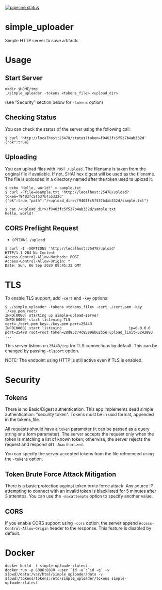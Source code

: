 [![pipeline status](https://gitlab.efficientip.com/data-factory/glake-simple-uploader/badges/main/pipeline.svg)](https://gitlab.efficientip.com/data-factory/glake-simple-uploader/-/commits/main)

# simple_uploader

Simple HTTP server to save artifacts

# Usage

## Start Server

```
mkdir $HOME/tmp
./simple_uploader -tokens <tokens_file> <upload_dir>
```

(see "Security" section below for `-tokens` option)

## Checking Status

You can check the status of the server using the following call:

```
$ curl 'http://localhost:25478/status?token=f9403fc5f537b4ab332d'
{"ok":true}
```

## Uploading

You can upload files with `POST /upload`.
The filename is taken from the original file if available.
If not, SHA1 hex digest will be used as the filename.
The file is uploaded in a directory named after the token used to upload it.

```
$ echo 'Hello, world!' > sample.txt
$ curl -Ffile=@sample.txt 'http://localhost:25478/upload?token=f9403fc5f537b4ab332d'
{"ok":true,"path":"/<upload_dir>/f9403fc5f537b4ab332d/sample.txt"}
```

```
$ cat /<upload_dir>/f9403fc5f537b4ab332d/sample.txt
hello, world!
```

## CORS Preflight Request

* `OPTIONS /upload`

```
$ curl -I -XOPTIONS 'http://localhost:25478/upload'
HTTP/1.1 204 No Content
Access-Control-Allow-Methods: POST
Access-Control-Allow-Origin: *
Date: Sun, 06 Sep 2020 09:45:32 GMT
```

# TLS

To enable TLS support, add `-cert` and `-key` options:

```
$ ./simple_uploader -tokens <tokens_file> -cert ./cert.pem -key ./key.pem root/
INFO[0000] starting up simple-upload-server
INFO[0000] start listening TLS                           cert=./cert.pem key=./key.pem port=25443
INFO[0000] start listening                               ip=0.0.0.0 port=25478 root=root token=28d93c74c8589ab62b5e upload_limit=5242880
...
```

This server listens on `25443/tcp` for TLS connections by default. This can be changed by passing `-tlsport` option.

NOTE: The endpoint using HTTP is still active even if TLS is enabled.

# Security

## Tokens

There is no Basic/Digest authentication.
This app implements dead simple authentication: "security token".
Tokens must be in uuid format, appended in the tokens_file.

All requests should have a `token` parameter (it can be passed as a query string or a form parameter).
The server accepts the request only when the token is matching a list of known token; otherwise, the server rejects the request and respond `401 Unauthorized`.

You can specify the server accepted tokens from the file referenced using the `-tokens` option.

## Token Brute Force Attack Mitigation

There is a basic protection against token brute force attack. Any source IP attempting to connect with an invalid token is blacklisted for 5 minutes after 3 attemtps.
You can use the `-maxattempts` option to specify another value.

## CORS

If you enable CORS support using `-cors` option, the server append `Access-Control-Allow-Origin` header to the response. This feature is disabled by default.

# Docker

```
docker build -t simple-uploader:latest .
docker run -p 8080:8080 -user `id -u`:`id -g` -v $(pwd)/data:/var/html/simple_uploader/data -v $(pwd)/tokens/tokens:/etc/simple_uploader/tokens simple-uploader:latest
```